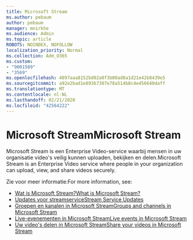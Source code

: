 ```yaml
---
title: Microsoft Stream
ms.author: pebaum
author: pebaum
manager: mnirkhe
ms.audience: Admin
ms.topic: article
ROBOTS: NOINDEX, NOFOLLOW
localization_priority: Normal
ms.collection: Adm_O365
ms.custom:
- "9001509"
- "3569"
ms.openlocfilehash: 4097aaa8152bd02a0f3b00ad8a1d21e42b8439e5
ms.sourcegitcommit: a92e2bad1e89367307e78a514b8c4e456640daff
ms.translationtype: MT
ms.contentlocale: nl-NL
ms.lasthandoff: 02/21/2020
ms.locfileid: "42564222"
---
```

# <a name="microsoft-stream"></a><span data-ttu-id="e033f-102">Microsoft Stream</span><span class="sxs-lookup"><span data-stu-id="e033f-102">Microsoft Stream</span></span>

<span data-ttu-id="e033f-103">Microsoft Stream is een Enterprise Video-service waarbij mensen in uw organisatie video's veilig kunnen uploaden, bekijken en delen.</span><span class="sxs-lookup"><span data-stu-id="e033f-103">Microsoft Stream is an Enterprise Video service where people in your organization can upload, view, and share videos securely.</span></span> 

<span data-ttu-id="e033f-104">Zie voor meer informatie:</span><span class="sxs-lookup"><span data-stu-id="e033f-104">For more information, see:</span></span>

- [<span data-ttu-id="e033f-105">Wat is Microsoft Stream?</span><span class="sxs-lookup"><span data-stu-id="e033f-105">What is Microsoft Stream?</span></span>](https://docs.microsoft.com/en-us/stream/overview)
- [<span data-ttu-id="e033f-106">Updates voor streamservice</span><span class="sxs-lookup"><span data-stu-id="e033f-106">Stream Service Updates</span></span>](https://techcommunity.microsoft.com/t5/microsoft-stream-service-updates/bd-p/StreamAnnouncements)
- [<span data-ttu-id="e033f-107">Groepen en kanalen in Microsoft Stream</span><span class="sxs-lookup"><span data-stu-id="e033f-107">Groups and channels in Microsoft Stream</span></span>](https://docs.microsoft.com/en-us/stream/groups-channels-organization)
- [<span data-ttu-id="e033f-108">Live-evenementen in Microsoft Stream</span><span class="sxs-lookup"><span data-stu-id="e033f-108">Live events in Microsoft Stream</span></span>](https://docs.microsoft.com/en-us/stream/live-event-overview)
- [<span data-ttu-id="e033f-109">Uw video's delen in Microsoft Stream</span><span class="sxs-lookup"><span data-stu-id="e033f-109">Share your videos in Microsoft Stream</span></span>](https://docs.microsoft.com/en-us/stream/portal-share-video)